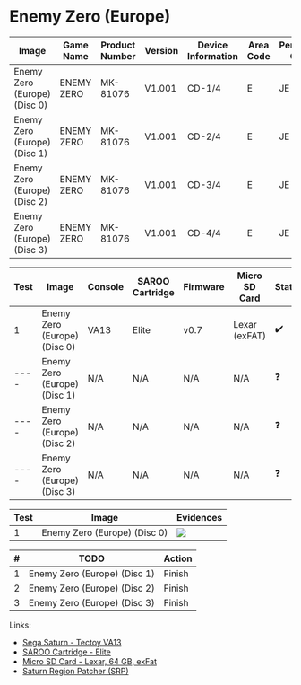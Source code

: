 # Enemy Zero (Europe)

| Image                        | Game Name  | Product Number | Version | Device Information | Area Code | Peripheral Code |
| ---------------------------- | ---------- | -------------- | ------- | ------------------ | --------- | --------------- |
| Enemy Zero (Europe) (Disc 0) | ENEMY ZERO | MK-81076       | V1.001  | CD-1/4             | E         | JE              |
| Enemy Zero (Europe) (Disc 1) | ENEMY ZERO | MK-81076       | V1.001  | CD-2/4             | E         | JE              |
| Enemy Zero (Europe) (Disc 2) | ENEMY ZERO | MK-81076       | V1.001  | CD-3/4             | E         | JE              |
| Enemy Zero (Europe) (Disc 3) | ENEMY ZERO | MK-81076       | V1.001  | CD-4/4             | E         | JE              |

| Test | Image                        | Console | SAROO Cartridge | Firmware | Micro SD Card | Status             | Time Played |
| ---- | ---------------------------- | ------- | --------------- | -------- | ------------- | ------------------ | ----------- |
| 1    | Enemy Zero (Europe) (Disc 0) | VA13    | Elite           | v0.7     | Lexar (exFAT) | :heavy_check_mark: | 12 minutes  |
| ---- | Enemy Zero (Europe) (Disc 1) | N/A     | N/A             | N/A      | N/A           | :question:         | N/A         |
| ---- | Enemy Zero (Europe) (Disc 2) | N/A     | N/A             | N/A      | N/A           | :question:         | N/A         |
| ---- | Enemy Zero (Europe) (Disc 3) | N/A     | N/A             | N/A      | N/A           | :question:         | N/A         |

| Test | Image                        | Evidences                                                                                        |
| ---- | ---------------------------- | ------------------------------------------------------------------------------------------------ |
| 1    | Enemy Zero (Europe) (Disc 0) | [![](https://img.youtube.com/vi/GJbhWUg030s/0.jpg)](https://www.youtube.com/watch?v=GJbhWUg030s) |

| #   | TODO                         | Action |
| --- | ---------------------------- | ------ |
| 1   | Enemy Zero (Europe) (Disc 1) | Finish |
| 2   | Enemy Zero (Europe) (Disc 2) | Finish |
| 3   | Enemy Zero (Europe) (Disc 3) | Finish |

Links:

- [Sega Saturn - Tectoy VA13](../../../../Info/Consoles/VA13/README.md)
- [SAROO Cartridge - Elite](../../../../Info/Cartridges/GuangzhouSanStarOnlineShop/1.6/README.md)
- [Micro SD Card - Lexar, 64 GB, exFat](../../../../Info/SdCards/Lexar/64GB/exfat/README.md)
- [Saturn Region Patcher (SRP)](https://segaxtreme.net/resources/saturn-region-patcher.81/download)

